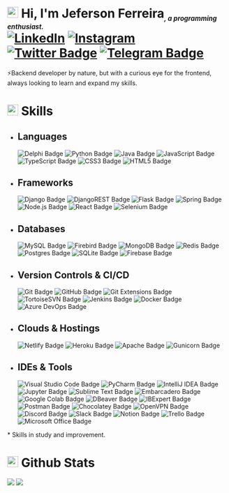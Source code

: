 <!---
[![](https://visitcount.itsvg.in/api?id=jeffdevx&icon=0&color=0)](https://visitcount.itsvg.in)<br>
--->
# <img src="https://media.giphy.com/media/TEnXkcsHrP4YedChhA/giphy.gif" width ="25"> <b>Hi, I'm Jeferson Ferreira<sub style="font-size: 15px; font-style: italic">, a programming enthusiast.</sub><br> [![LinkedIn](https://img.shields.io/badge/Jeferson%20Ferreira-%230077B5.svg?logo=linkedin&logoColor=white)](https://linkedin.com/in/jeffdevx) [![Instagram](https://img.shields.io/badge/Jeferson%20Ferreira-%23E4405F.svg?logo=Instagram&logoColor=white)](https://instagram.com/jeffdevx) [![Twitter Badge](https://img.shields.io/badge/Jeferson%20Ferreira-1D9BF0?logo=twitter&logoColor=fff&style=flat)](https://twitter.com/jeffdevx) [![Telegram Badge](https://img.shields.io/badge/Jeferson%20Ferreira-26A5E4?logo=telegram&logoColor=fff&style=flat)](https://t.me/jeffdevx)</b>

⚡Backend developer by nature, but with a curious eye for the frontend, always looking to learn and expand my skills.<br>

# <img src="https://media2.giphy.com/media/QssGEmpkyEOhBCb7e1/giphy.gif?cid=ecf05e47a0n3gi1bfqntqmob8g9aid1oyj2wr3ds3mg700bl&rid=giphy.gif" width ="25"> <b>Skills</b>

- ## Languages
    ![Delphi Badge](https://img.shields.io/badge/Delphi-EE1F35?logo=delphi&logoColor=fff&style=flat)
    ![Python Badge](https://custom-icon-badges.demolab.com/badge/Python-000.svg?logo=python-colorful)
    ![Java Badge](https://custom-icon-badges.demolab.com/badge/Java-ED8B00.svg?logo=java-colorful)
    ![JavaScript Badge](https://img.shields.io/badge/Javascript*-%23323330.svg?&logo=javascript&logoColor=%23F7DF1E&style=flat)
    ![TypeScript Badge](https://img.shields.io/badge/TypeScript*-3178C6?logo=typescript&logoColor=fff&style=flat)
    ![CSS3 Badge](https://img.shields.io/badge/CSS3*-%231572B6.svg?&logo=css3&logoColor=white&style=flat) 
    ![HTML5 Badge](https://img.shields.io/badge/HTML5*-%23E34F26.svg?&logo=html5&logoColor=white&style=flat) 

- ## Frameworks
    ![Django Badge](https://img.shields.io/badge/Django-%23092E20.svg?&logo=django&logoColor=white&style=flat)
    ![DjangoREST Badge](https://img.shields.io/badge/Django-REST*-ff1709?&logo=django&logoColor=white&color=ff1709&labelColor=gray&style=flat) 
    ![Flask Badge](https://img.shields.io/badge/Flask-%23000.svg?&logo=flask&logoColor=white&style=flat)
    ![Spring Badge](https://img.shields.io/badge/Spring-%236DB33F.svg?&logo=spring&logoColor=white&style=flat)
    ![Node.js Badge](https://img.shields.io/badge/Node.js*-393?logo=nodedotjs&logoColor=fff&style=flat) 
    ![React Badge](https://img.shields.io/badge/React*-%2320232a.svg?&logo=react&logoColor=%2361DAFB&style=flat) 
    ![Selenium Badge](https://img.shields.io/badge/Selenium-43B02A?logo=selenium&logoColor=fff&style=flat)

- ## Databases     
    ![MySQL Badge](https://img.shields.io/badge/MySQL-%2300f.svg?&logo=mysql&logoColor=white&style=flat)
    ![Firebird Badge](https://custom-icon-badges.demolab.com/badge/Firebird-gray.svg?logo=firebird) 
    ![MongoDB Badge](https://img.shields.io/badge/MongoDB-%234ea94b.svg?&logo=mongodb&logoColor=white&style=flat) 
    ![Redis Badge](https://img.shields.io/badge/Redis*-%23DD0031.svg?&logo=redis&logoColor=white&style=flat) 
    ![Postgres Badge](https://img.shields.io/badge/Postgres-%23316192.svg?&logo=postgresql&logoColor=white&style=flat) 
    ![SQLite Badge](https://img.shields.io/badge/SQLite-%2307405e.svg?&logo=sqlite&logoColor=white&style=flat)
    ![Firebase Badge](https://img.shields.io/badge/Firebase*-%23039BE5.svg?&logo=firebase&style=flat) 

- ## Version Controls & CI/CD
    ![Git Badge](https://img.shields.io/badge/Git-F05032?logo=git&logoColor=fff&style=flat)
    ![GitHub Badge](https://img.shields.io/badge/GitHub-181717?logo=github&logoColor=fff&style=flat)
    ![Git Extensions Badge](https://img.shields.io/badge/Git%20Extensions-212121?logo=gitextensions&logoColor=fff&style=flat)
    ![TortoiseSVN Badge](https://custom-icon-badges.demolab.com/badge/TortoiseSVN-89A3CC.svg?logo=tortoisesvn&logoColor=fff)
    ![Jenkins Badge](https://img.shields.io/badge/Jenkins-%232C5263.svg?&logo=jenkins&logoColor=white&style=flat) 
    ![Docker Badge](https://img.shields.io/badge/Docker*-2496ED?logo=docker&logoColor=fff&style=flat)
    ![Azure DevOps Badge](https://img.shields.io/badge/Azure%20DevOps-0078D7?logo=azuredevops&logoColor=fff&style=flat)

- ## Clouds & Hostings
    ![Netlify Badge](https://img.shields.io/badge/Netlify-%23000000.svg?&logo=netlify&logoColor=00C7B7&style=flat) 
    ![Heroku Badge](https://img.shields.io/badge/Heroku-%23430098.svg?&logo=heroku&logoColor=white&style=flat) 
    ![Apache Badge](https://img.shields.io/badge/Apache-C71A36?&logo=Apache&logoColor=white&style=flat) 
    ![Gunicorn Badge](https://img.shields.io/badge/Gunicorn-499848?logo=gunicorn&logoColor=fff&style=flat)

- ## IDEs & Tools
    ![Visual Studio Code Badge](https://img.shields.io/badge/Visual%20Studio%20Code-007ACC?logo=visualstudiocode&logoColor=fff&style=flat)
    ![PyCharm Badge](https://img.shields.io/badge/PyCharm-000?logo=pycharm&logoColor=fff&style=flat)
    ![IntelliJ IDEA Badge](https://img.shields.io/badge/IntelliJ%20IDEA-000?logo=intellijidea&logoColor=fff&style=flat)
    ![Jupyter Badge](https://img.shields.io/badge/Jupyter-F37626?logo=jupyter&logoColor=fff&style=flat)
    ![Sublime Text Badge](https://img.shields.io/badge/Sublime%20Text-FF9800?logo=sublimetext&logoColor=fff&style=flat)
    ![Embarcadero Badge](https://img.shields.io/badge/Embarcadero-ED1F35?logo=embarcadero&logoColor=fff&style=flat)
    ![Google Colab Badge](https://img.shields.io/badge/Google%20Colab-F9AB00?logo=googlecolab&logoColor=fff&style=flat)
    ![DBeaver Badge](https://custom-icon-badges.demolab.com/badge/DBeaver-897263.svg?logo=dbeaver)
    ![IBExpert Badge](https://custom-icon-badges.demolab.com/badge/IBExpert-gray.svg?logo=ibexpert)
    ![Postman Badge](https://img.shields.io/badge/Postman-FF6C37?logo=postman&logoColor=fff&style=flat)
    ![Chocolatey Badge](https://img.shields.io/badge/Chocolatey-80B5E3?logo=chocolatey&logoColor=fff&style=flat)
    ![OpenVPN Badge](https://img.shields.io/badge/OpenVPN-EA7E20?logo=openvpn&logoColor=fff&style=flat)
    ![Discord Badge](https://img.shields.io/badge/Discord-5865F2?logo=discord&logoColor=fff&style=flat)
    ![Slack Badge](https://img.shields.io/badge/Slack-4A154B?logo=slack&logoColor=fff&style=flat)
    ![Notion Badge](https://img.shields.io/badge/Notion-000?logo=notion&logoColor=fff&style=flat)
    ![Trello Badge](https://img.shields.io/badge/Trello-0052CC?logo=trello&logoColor=fff&style=flat)
    ![Microsoft Office Badge](https://img.shields.io/badge/Microsoft%20Office-D83B01?logo=microsoftoffice&logoColor=fff&style=flat)

\* Skills in study and improvement.
# <img src="https://media.giphy.com/media/iY8CRBdQXODJSCERIr/giphy.gif" width="25"> <b>Github Stats</b>

![](https://github-readme-stats-git-master-jeffdevx.vercel.app/api?username=jeffdevx&theme=dracula&hide_border=true&include_all_commits=true&count_private=true)
![](https://github-readme-stats-git-master-jeffdevx.vercel.app/api/top-langs/?username=jeffdevx&theme=dracula&hide_border=true&include_all_commits=true&count_private=true&layout=compact)
